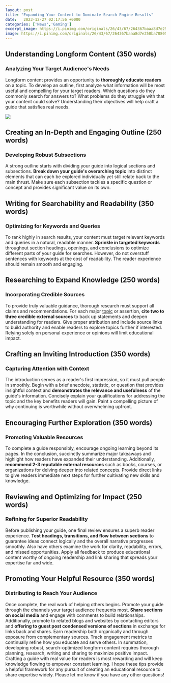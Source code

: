 ```yaml
---
layout: post
title: "Expanding Your Content to Dominate Search Engine Results"
date:   2023-12-27 02:17:56 +0000
categories: ['News','Gaming']
excerpt_image: https://i.pinimg.com/originals/26/43/67/264367baaa8d7e250ba708054596acce.png
image: https://i.pinimg.com/originals/26/43/67/264367baaa8d7e250ba708054596acce.png
---
```


##  Understanding Longform Content  (350 words)
### Analyzing Your Target Audience's Needs
Longform content provides an opportunity to **thoroughly educate readers** on a topic. To develop an outline, first analyze what information will be most useful and compelling for your target readers. Which questions do they commonly search for answers to? What problems do they struggle with that your content could solve? Understanding their objectives will help craft a guide that satisfies real needs.

![](https://www.adworthmedia.org/images/seo.jpg)
##  Creating an In-Depth and Engaging Outline (250 words)
### Developing Robust Subsections
A strong outline starts with dividing your guide into logical sections and subsections. **Break down your guide's overarching topic** into distinct elements that can each be explored individually yet still relate back to the main thrust. Make sure each subsection tackles a specific question or concept and provides significant value on its own.
##  Writing for Searchability and Readability (350 words)
### Optimizing for Keywords and Queries
To rank highly in search results, your content must target relevant keywords and queries in a natural, readable manner. **Sprinkle in targeted keywords** throughout section headings, openings, and conclusions to optimize different parts of your guide for searches. However, do not overstuff sentences with keywords at the cost of readability. The reader experience should remain smooth and engaging.
##  Researching to Expand Knowledge (250 words)
### Incorporating Credible Sources
To provide truly valuable guidance, thorough research must support all claims and recommendations. For each major [topic](https://us.edu.vn/de/Frauenfu%C3%9Fball) or assertion, **cite two to three credible external sources** to back up statements and deepen understanding for readers. Give proper attribution and include source links to build authority and enable readers to explore topics further if interested. Relying solely on personal experience or opinions will limit educational impact.
##  Crafting an Inviting Introduction (350 words)
### Capturing Attention with Context
The introduction serves as a reader's first impression, so it must pull people in smoothly. Begin with a brief anecdote, statistic, or question that provides insightful context and **demonstrates the relevance and usefulness** of the guide's information. Concisely explain your qualifications for addressing the topic and the key benefits readers will gain. Paint a compelling picture of why continuing is worthwhile without overwhelming upfront.
##  Encouraging Further Exploration (350 words)
### Promoting Valuable Resources
To complete a guide responsibly, encourage ongoing learning beyond its pages. In the conclusion, succinctly summarize major takeaways and highlight how readers have expanded their understanding. Additionally, **recommend 2-3 reputable external resources** such as books, courses, or organizations for delving deeper into related concepts. Provide direct links to give readers immediate next steps for further cultivating new skills and knowledge.
##  Reviewing and Optimizing for Impact (250 words)
### Refining for Superior Readability
Before publishing your guide, one final review ensures a superb reader experience. **Test headings, transitions, and flow between sections** to guarantee ideas connect logically and the overall narrative progresses smoothly. Also have others examine the work for clarity, readability, errors, and missed opportunities. Apply all feedback to produce educational content worthy of ongoing readership and link sharing that spreads your expertise far and wide.
##  Promoting Your Helpful Resource (350 words)
### Distributing to Reach Your Audience
Once complete, the real work of helping others begins. Promote your guide through the channels your target audience frequents most. **Share sections on social media** and engage with comments to build relationships. Additionally, promote to related blogs and websites by contacting editors and **offering to guest post condensed versions of sections** in exchange for links back and shares. Earn readership both organically and through exposure from complementary sources. Track engagement metrics to continually refine how you educate and serve others.
In summation, developing robust, search-optimized longform content requires thorough planning, research, writing and sharing to maximize positive impact. Crafting a guide with real value for readers is most rewarding and will keep knowledge flowing to empower constant learning. I hope these tips provide a helpful framework for any pursuit of creating an educational resource to share expertise widely. Please let me know if you have any other questions!
